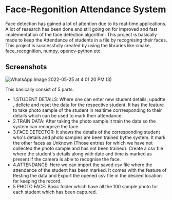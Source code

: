 
# Face-Regonition Attendance System

Face detection has gained a lot of attention due to its real-time applications. A lot of research has been done and still going on for improved and fast implementation of the face detection algorithm.
This project is basically made to keep the Attendance of students in a file by recognising their faces.
This project is successfully created by using the libraries like cmake, face_recognition, numpy, opencv-python etc.





## Screenshots
![WhatsApp Image 2022-05-25 at 4 01 20 PM (3)](https://user-images.githubusercontent.com/86921052/170713884-5c081c2f-8c95-4726-9837-eac52433e7ea.jpeg)

This basically consist of 5 parts:
- 1.STUDENT DETAILS: Where one can enter new student details, upadtte , dellete and reset the data for the respective student.
                    It has the feature to take photo sample of the student in realtime corrresponding to their details which can be used to mark their attendance.
- 2.TRAIN DATA:     After taking the photo sample it train the data so the system can recognize the face.
- 3.FACE DETECTOR:  It shows the details of the corresponding student who's details and photo samples are been trained bythe system.
                    It mark the other faces as Unknown (Those entries for which we have not collected the photo sample and has not been trained).
                    Create a csv file where the student's details along with date and time is marked as present if the camera is able to recognise the face.
- 4.ATTENDANCE:     Here we can import the saved csv file where the attendance of the student has been marked.
                    It comes with the feature of Resting the data and Export the opened csv file in the desired location for keeping the record.                    
- 5.PHOTO FACE:     Basic folder which have all the 100 sample photo for each student which has been captured.

                    
